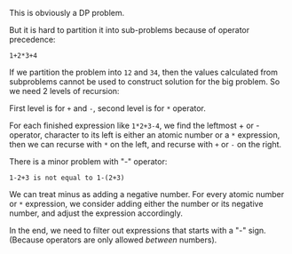 This is obviously a DP problem.

But it is hard to partition it into sub-problems because of operator precedence:
	
	1+2*3+4

If we partition the problem into `12` and `34`, then the values calculated from subproblems cannot be used to construct solution 
for the big problem. So we need 2 levels of recursion:

First level is for `+` and `-`, second level is for `*` operator.

For each finished expression like `1*2+3-4`, we find the leftmost + or - operator, character to its left is either an atomic number 
or a `*` expression, then we can recurse with `*` on the left, and recurse with `+` or `-` on the right.

There is a minor problem with "-" operator:
	
	1-2+3 is not equal to 1-(2+3)

We can treat minus as adding a negative number. For every atomic number or `*` expression, we consider adding either the number or
its negative number, and adjust the expression accordingly.

In the end, we need to filter out expressions that starts with a "-" sign. (Because operators are only allowed *between* numbers).
